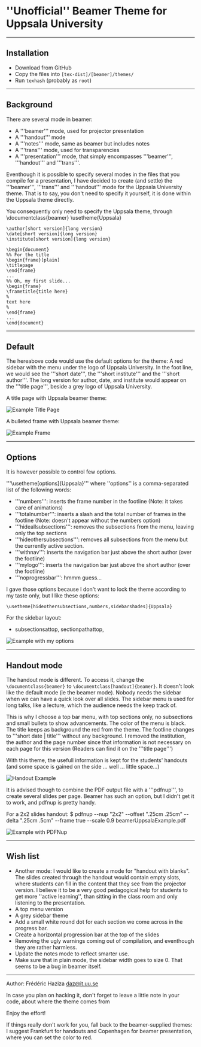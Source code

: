 # ''Unofficial'' Beamer Theme for Uppsala University

----
## Installation

* Download from GitHub
* Copy the files into `[tex-dist]/[beamer]/themes/`
* Run `texhash` (probably as `root`)

----
## Background
There are several mode in beamer:
* A '''beamer''' mode, used for projector presentation
* A '''handout''' mode
* A '''notes''' mode, same as beamer but includes notes
* A '''trans''' mode, used for transparencies
* A '''presentation''' mode, that simply encompasses '''beamer''', '''handout''' and '''trans'''.

Eventhough it is possible to specify several modes in the files that
you compile for a presentation, I have decided to create (and settle)
the '''beamer''', '''trans''' and '''handout''' mode for the Uppsala
University theme. That is to say, you don't need to specify it
yourself, it is done within the Uppsala theme directly.

You consequently only need to specify the Uppsala theme, through
	\documentclass{beamer}
	\usetheme{Uppsala}

	\author[short version]{long version}
	\date[short version]{long version}
	\institute[short version]{long version}

	\begin{document}
	%% For the title
	\begin{frame}[plain]
	\titlepage
	\end{frame}
	...
	%% Oh, my first slide...
	\begin{frame}
	\frametitle{title here}
	%
	text here
	%
	\end{frame}
	...
	\end{document}

----
## Default

The hereabove code would use the default options for the theme: A red
sidebar with the menu under the logo of Uppsala University. In the
foot line, we would see the '''short date''', the '''short
institute''' and the '''short author'''. The long version for author,
date, and institute would appear on the '''title page''', beside a
grey logo of Uppsala University.

A title page with Uppsala beamer theme:

![Example Title Page](example/img/title-page.jpg)


A bulleted frame with Uppsala beamer theme:

![Example Frame](example/img/frame.jpg)

----
## Options

It is however possible to control few options.

'''\usetheme[options]{Uppsala}''' where ''options'' is a comma-separated list of the following words:
* '''numbers''': inserts the frame number in the footline (Note: it takes care of animations)
* '''totalnumber''': inserts a slash and the total number of frames in the footline (Note: doesn't appear without the numbers option)
* '''hideallsubsections''': removes the subsections from the menu, leaving only the top sections
* '''hideothersubsections''': removes all subsections from the menu but the currently active section.
* '''withnav''': inserts the navigation bar just above the short author (over the footline)
* '''mylogo''': inserts the navigation bar just above the short author (over the footline)
* '''noprogressbar''': hmmm guess...

I gave those options because I don't want to lock the theme according to my taste only, but I like these options:

	\usetheme[hideothersubsections,numbers,sidebarshades]{Uppsala}

For the sidebar layout:
* subsectionsattop, sectionpathattop,

![Example with my options](example/img/my-options.jpg)

----
## Handout mode

The handout mode is different. To access it, change the
`\documentclass{beamer}` to `\documentclass[handout]{beamer}`.  It
doesn't look like the default mode (ie the beamer mode). Nobody needs
the sidebar when we can have a quick look over all slides.  The
sidebar menu is used for long talks, like a lecture, which the
audience needs the keep track of.

This is why I choose a top bar menu, with top sections only, no
subsections and small bullets to show advancements. The color of the
menu is black. The title keeps as background the red from the
theme. The footline changes to '''short date | title''' without any
background.  I removed the institution, the author and the page number
since that information is not necessary on each page for this version
(Readers can find it on the '''title page''')

With this theme, the usefull information is kept for the students'
handouts (and some space is gained on the side ... well ... little
space...)

![Handout Example](example/img/handout.jpg)

It is advised though to combine the PDF output file with a
'''pdfnup''', to create several slides per page. Beamer has such an
option, but I didn't get it to work, and pdfnup is pretty handy.

For a 2x2 slides handout:
	$ pdfnup --nup "2x2" --offset ".25cm .25cm" --delta ".25cm .5cm" --frame true --scale 0.9 beamerUppsalaExample.pdf

![Example with PDFNup](example/img/pdfnup.jpg)

----
## Wish list

* Another mode: I would like to create a mode for "handout with blanks". The slides created through the handout would contain empty slots, where students can fill in the content that they see from the projector version.  I believe it to be a very good pedagogical help for students to get more ''active learning'', than sitting in the class room and only listening to the presentation.
* A top menu version
* A grey sidebar theme
* Add a small white round dot for each section we come across in the progress bar.
* Create a horizontal progression bar at the top of the slides
* Removing the ugly warnings coming out of compilation, and eventhough they are rather harmless.
* Update the notes mode to reflect smarter use.
* Make sure that in plain mode, the sidebar width goes to size 0. That seems to be a bug in beamer itself.

----
Author: Frédéric Haziza <daz@it.uu.se>

In case you plan on hacking it, don't forget to leave a little note in
your code, about where the theme comes from

Enjoy the effort!

If things really don't work for you, fall back to the beamer-supplied
themes: I suggest Frankfurt for handouts and Copenhagen for beamer
presentation, where you can set the color to red.
